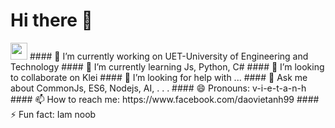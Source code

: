 # Hi there 👋
 <img src="https://user-images.githubusercontent.com/5679180/79618120-0daffb80-80be-11ea-819e-d2b0fa904d07.gif" width="27px">
#### 🔭 I’m currently working on UET-University of Engineering and Technology
#### 🌱 I’m currently learning Js, Python, C#
#### 👯 I’m looking to collaborate on Klei
#### 🤔 I’m looking for help with ...
#### 💬 Ask me about CommonJs, ES6, Nodejs, AI, . . .
#### 😄 Pronouns: v-i-e-t-a-n-h
#### 📫 How to reach me: https://www.facebook.com/daovietanh99
#### ⚡ Fun fact: Iam noob
